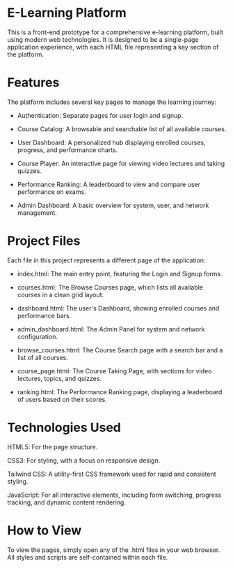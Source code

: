 # E-Learning Platform
This is a front-end prototype for a comprehensive e-learning platform, built using modern web technologies. It is designed to be a single-page application experience, with each HTML file representing a key section of the platform.

# Features
The platform includes several key pages to manage the learning journey:

* Authentication: Separate pages for user login and signup.

* Course Catalog: A browsable and searchable list of all available courses.

* User Dashboard: A personalized hub displaying enrolled courses, progress, and performance charts.

* Course Player: An interactive page for viewing video lectures and taking quizzes.

* Performance Ranking: A leaderboard to view and compare user performance on exams.

* Admin Dashboard: A basic overview for system, user, and network management.

# Project Files
Each file in this project represents a different page of the application:

* index.html: The main entry point, featuring the Login and Signup forms.

* courses.html: The Browse Courses page, which lists all available courses in a clean grid layout.

* dashboard.html: The user's Dashboard, showing enrolled courses and performance bars.

* admin_dashboard.html: The Admin Panel for system and network configuration.

* browse_courses.html: The Course Search page with a search bar and a list of all courses.

* course_page.html: The Course Taking Page, with sections for video lectures, topics, and quizzes.

* ranking.html: The Performance Ranking page, displaying a leaderboard of users based on their scores.

# Technologies Used
HTML5: For the page structure.

CSS3: For styling, with a focus on responsive design.

Tailwind CSS: A utility-first CSS framework used for rapid and consistent styling.

JavaScript: For all interactive elements, including form switching, progress tracking, and dynamic content rendering.

# How to View
To view the pages, simply open any of the .html files in your web browser. All styles and scripts are self-contained within each file.

